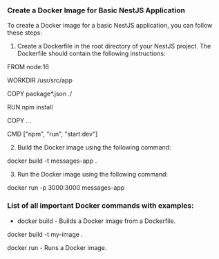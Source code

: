 ### Create a Docker Image for Basic NestJS Application

To create a Docker image for a basic NestJS application, you can follow these steps:

1. Create a Dockerfile in the root directory of your NestJS project. The Dockerfile should contain the following instructions:

FROM node:16

WORKDIR /usr/src/app

COPY package*.json ./

RUN npm install

COPY . .

CMD ["npm", "run", "start:dev"]

2. Build the Docker image using the following command:

docker build -t messages-app .

3. Run the Docker image using the following command:

docker run -p 3000:3000 messages-app

### List of all important Docker commands with examples:

- docker build - Builds a Docker image from a Dockerfile.

docker build -t my-image .

docker run - Runs a Docker image.



